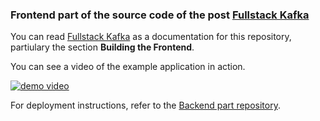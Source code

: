 ### Frontend part of the source code of the post [Fullstack Kafka](http://fk.com)

You can read [Fullstack Kafka](http://fk.com) as a documentation for this repository, partiulary the section **Building the Frontend**.

You can see a video of the example application in action.

[![demo video](https://img.youtube.com/vi/g06MqWjJaCY/0.jpg)](https://www.youtube.com/watch?v=g06MqWjJaCY)

For deployment instructions, refer to the [Backend part repository](https://github.com/acmoune/product-reviewer).

